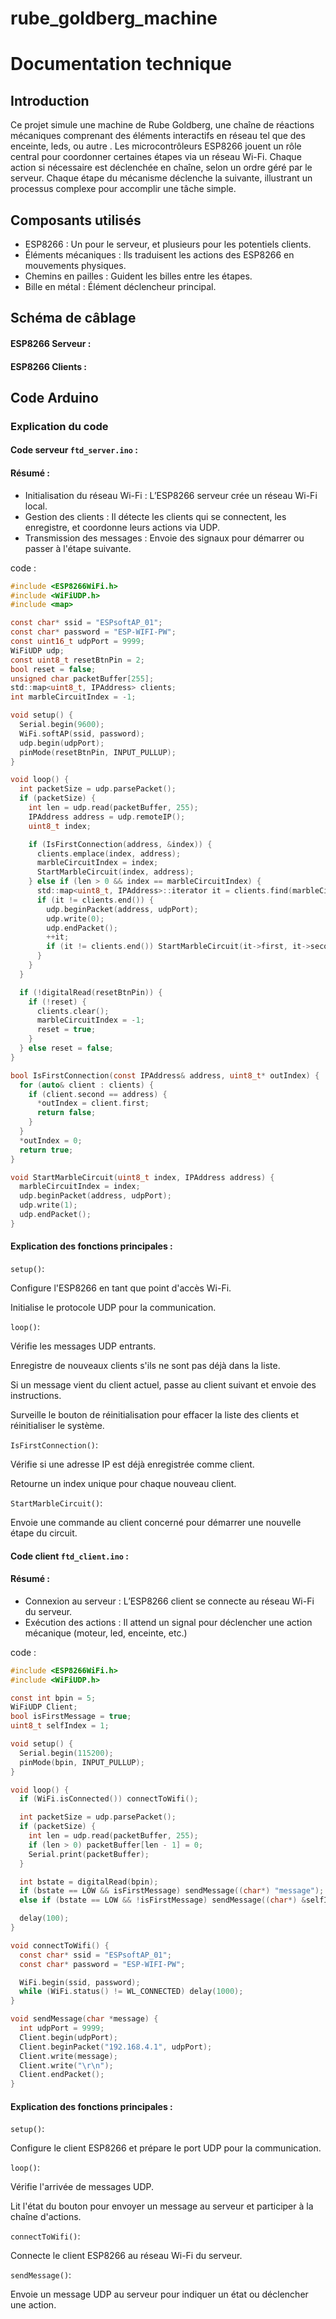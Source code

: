 # rube_goldberg_machine

# Documentation technique

## Introduction

Ce projet simule une machine de Rube Goldberg, une chaîne de réactions mécaniques comprenant des éléments interactifs en réseau tel que des enceinte, leds, ou autre . Les microcontrôleurs ESP8266 jouent un rôle central pour coordonner certaines étapes via un réseau Wi-Fi. Chaque action si nécessaire est déclenchée en chaîne, selon un ordre géré par le serveur.
Chaque étape du mécanisme déclenche la suivante, illustrant un processus complexe pour accomplir une tâche simple.

## Composants utilisés

- ESP8266 : Un pour le serveur, et plusieurs pour les potentiels clients.
- Éléments mécaniques : Ils traduisent les actions des ESP8266 en mouvements physiques.
- Chemins en pailles : Guident les billes entre les étapes.
- Bille en métal : Élément déclencheur principal.

## Schéma de câblage

#### ESP8266 Serveur :

#### ESP8266 Clients :

## Code Arduino

### Explication du code

#### Code serveur `ftd_server.ino` :

#### Résumé :

- Initialisation du réseau Wi-Fi : L’ESP8266 serveur crée un réseau Wi-Fi local.
- Gestion des clients : Il détecte les clients qui se connectent, les enregistre, et coordonne leurs actions via UDP.
- Transmission des messages : Envoie des signaux pour démarrer ou passer à l'étape suivante.

code :

```c
#include <ESP8266WiFi.h>
#include <WiFiUDP.h>
#include <map>

const char* ssid = "ESPsoftAP_01";
const char* password = "ESP-WIFI-PW";
const uint16_t udpPort = 9999;
WiFiUDP udp;
const uint8_t resetBtnPin = 2;
bool reset = false;
unsigned char packetBuffer[255];
std::map<uint8_t, IPAddress> clients;
int marbleCircuitIndex = -1;

void setup() {
  Serial.begin(9600);
  WiFi.softAP(ssid, password);
  udp.begin(udpPort);
  pinMode(resetBtnPin, INPUT_PULLUP);
}

void loop() {
  int packetSize = udp.parsePacket();
  if (packetSize) {
    int len = udp.read(packetBuffer, 255);
    IPAddress address = udp.remoteIP();
    uint8_t index;

    if (IsFirstConnection(address, &index)) {
      clients.emplace(index, address);
      marbleCircuitIndex = index;
      StartMarbleCircuit(index, address);
    } else if (len > 0 && index == marbleCircuitIndex) {
      std::map<uint8_t, IPAddress>::iterator it = clients.find(marbleCircuitIndex);
      if (it != clients.end()) {
        udp.beginPacket(address, udpPort);
        udp.write(0);
        udp.endPacket();
        ++it;
        if (it != clients.end()) StartMarbleCircuit(it->first, it->second);
      }
    }
  }

  if (!digitalRead(resetBtnPin)) {
    if (!reset) {
      clients.clear();
      marbleCircuitIndex = -1;
      reset = true;
    }
  } else reset = false;
}

bool IsFirstConnection(const IPAddress& address, uint8_t* outIndex) {
  for (auto& client : clients) {
    if (client.second == address) {
      *outIndex = client.first;
      return false;
    }
  }
  *outIndex = 0;
  return true;
}

void StartMarbleCircuit(uint8_t index, IPAddress address) {
  marbleCircuitIndex = index;
  udp.beginPacket(address, udpPort);
  udp.write(1);
  udp.endPacket();
}
```

#### Explication des fonctions principales :

`setup()`:

Configure l'ESP8266 en tant que point d'accès Wi-Fi.

Initialise le protocole UDP pour la communication.

`loop()`:

Vérifie les messages UDP entrants.

Enregistre de nouveaux clients s'ils ne sont pas déjà dans la liste.

Si un message vient du client actuel, passe au client suivant et envoie des instructions.

Surveille le bouton de réinitialisation pour effacer la liste des clients et réinitialiser le système.

`IsFirstConnection()`:

Vérifie si une adresse IP est déjà enregistrée comme client.

Retourne un index unique pour chaque nouveau client.

`StartMarbleCircuit()`:

Envoie une commande au client concerné pour démarrer une nouvelle étape du circuit.

#### Code client `ftd_client.ino` :

#### Résumé :

- Connexion au serveur : L’ESP8266 client se connecte au réseau Wi-Fi du serveur.
- Exécution des actions : Il attend un signal pour déclencher une action mécanique (moteur, led, enceinte, etc.)

code :

```c
#include <ESP8266WiFi.h>
#include <WiFiUDP.h>

const int bpin = 5;
WiFiUDP Client;
bool isFirstMessage = true;
uint8_t selfIndex = 1;

void setup() {
  Serial.begin(115200);
  pinMode(bpin, INPUT_PULLUP);
}

void loop() {
  if (WiFi.isConnected()) connectToWifi();

  int packetSize = udp.parsePacket();
  if (packetSize) {
    int len = udp.read(packetBuffer, 255);
    if (len > 0) packetBuffer[len - 1] = 0;
    Serial.print(packetBuffer);
  }

  int bstate = digitalRead(bpin);
  if (bstate == LOW && isFirstMessage) sendMessage((char*) "message");
  else if (bstate == LOW && !isFirstMessage) sendMessage((char*) &selfIndex);

  delay(100);
}

void connectToWifi() {
  const char* ssid = "ESPsoftAP_01";
  const char* password = "ESP-WIFI-PW";

  WiFi.begin(ssid, password);
  while (WiFi.status() != WL_CONNECTED) delay(1000);
}

void sendMessage(char *message) {
  int udpPort = 9999;
  Client.begin(udpPort);
  Client.beginPacket("192.168.4.1", udpPort);
  Client.write(message);
  Client.write("\r\n");
  Client.endPacket();
}
```

#### Explication des fonctions principales :

`setup()`:

Configure le client ESP8266 et prépare le port UDP pour la communication.

`loop()`:

Vérifie l'arrivée de messages UDP.

Lit l'état du bouton pour envoyer un message au serveur et participer à la chaîne d'actions.

`connectToWifi()`:

Connecte le client ESP8266 au réseau Wi-Fi du serveur.

`sendMessage()`:

Envoie un message UDP au serveur pour indiquer un état ou déclencher une action.

